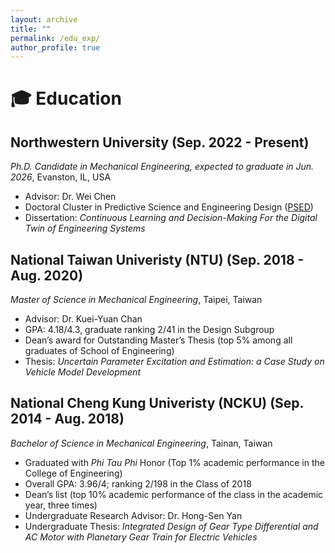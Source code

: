 ```yaml
---
layout: archive
title: ""
permalink: /edu_exp/
author_profile: true
---
```


# :mortar_board: Education
## Northwestern University (Sep. 2022 - Present)
_Ph.D. Candidate in Mechanical Engineering, expected to graduate in Jun. 2026_, Evanston, IL, USA
* Advisor: Dr. Wei Chen
* Doctoral Cluster in Predictive Science and Engineering Design ([PSED](https://www.mccormick.northwestern.edu/predictive-science-engineering-design/))
* Dissertation: _Continuous Learning and Decision-Making For the Digital Twin of Engineering Systems_

## National Taiwan Univeristy (NTU) (Sep. 2018 - Aug. 2020)
_Master of Science in Mechanical Engineering_, Taipei, Taiwan
* Advisor: Dr. Kuei-Yuan Chan
* GPA: 4.18/4.3, graduate ranking 2/41 in the Design Subgroup
* Dean’s award for Outstanding Master’s Thesis (top 5% among all graduates of School of Engineering)
* Thesis: _Uncertain Parameter Excitation and Estimation: a Case Study on Vehicle Model Development_

## National Cheng Kung Univeristy (NCKU) (Sep. 2014 - Aug. 2018)
_Bachelor of Science in Mechanical Engineering_, Tainan, Taiwan
* Graduated with _Phi Tau Phi_ Honor (Top 1% academic performance in the College of Engineering)
* Overall GPA: 3.96/4; ranking 2/198 in the Class of 2018
* Dean’s list (top 10% academic performance of the class in the academic year, three times)
* Undergraduate Research Advisor: Dr. Hong-Sen Yan
* Undergraduate Thesis: _Integrated Design of Gear Type Differential and AC Motor with Planetary Gear Train for Electric Vehicles_